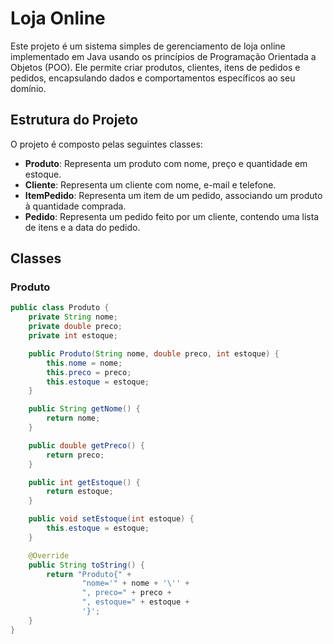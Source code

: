 # Loja Online

Este projeto é um sistema simples de gerenciamento de loja online implementado em Java usando os princípios de Programação Orientada a Objetos (POO). Ele permite criar produtos, clientes, itens de pedidos e pedidos, encapsulando dados e comportamentos específicos ao seu domínio.

## Estrutura do Projeto

O projeto é composto pelas seguintes classes:

- **Produto**: Representa um produto com nome, preço e quantidade em estoque.
- **Cliente**: Representa um cliente com nome, e-mail e telefone.
- **ItemPedido**: Representa um item de um pedido, associando um produto à quantidade comprada.
- **Pedido**: Representa um pedido feito por um cliente, contendo uma lista de itens e a data do pedido.

## Classes

### Produto

```java
public class Produto {
    private String nome;
    private double preco;
    private int estoque;

    public Produto(String nome, double preco, int estoque) {
        this.nome = nome;
        this.preco = preco;
        this.estoque = estoque;
    }

    public String getNome() {
        return nome;
    }

    public double getPreco() {
        return preco;
    }

    public int getEstoque() {
        return estoque;
    }

    public void setEstoque(int estoque) {
        this.estoque = estoque;
    }

    @Override
    public String toString() {
        return "Produto{" +
                "nome='" + nome + '\'' +
                ", preco=" + preco +
                ", estoque=" + estoque +
                '}';
    }
}

